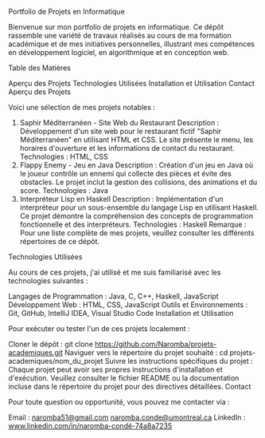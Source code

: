Portfolio de Projets en Informatique

Bienvenue sur mon portfolio de projets en informatique. Ce dépôt rassemble une variété de travaux réalisés au cours de ma formation académique et de mes initiatives personnelles, illustrant mes compétences en développement logiciel, en algorithmique et en conception web.

Table des Matières

Aperçu des Projets
Technologies Utilisées
Installation et Utilisation
Contact
Aperçu des Projets

Voici une sélection de mes projets notables :

1. Saphir Méditerranéen - Site Web du Restaurant
Description : Développement d'un site web pour le restaurant fictif "Saphir Méditerranéen" en utilisant HTML et CSS. Le site présente le menu, les horaires d'ouverture et les informations de contact du restaurant.
Technologies : HTML, CSS
2. Flappy Enemy - Jeu en Java
Description : Création d'un jeu en Java où le joueur contrôle un ennemi qui collecte des pièces et évite des obstacles. Le projet inclut la gestion des collisions, des animations et du score.
Technologies : Java
3. Interpréteur Lisp en Haskell
Description : Implémentation d'un interpréteur pour un sous-ensemble du langage Lisp en utilisant Haskell. Ce projet démontre la compréhension des concepts de programmation fonctionnelle et des interpréteurs.
Technologies : Haskell
Remarque : Pour une liste complète de mes projets, veuillez consulter les différents répertoires de ce dépôt.

Technologies Utilisées

Au cours de ces projets, j'ai utilisé et me suis familiarisé avec les technologies suivantes :

Langages de Programmation : Java, C, C++, Haskell, JavaScript
Développement Web : HTML, CSS, JavaScript
Outils et Environnements : Git, GitHub, IntelliJ IDEA, Visual Studio Code
Installation et Utilisation

Pour exécuter ou tester l'un de ces projets localement :

Cloner le dépôt :
git clone https://github.com/Naromba/projets-academiques.git
Naviguer vers le répertoire du projet souhaité :
cd projets-academiques/nom_du_projet
Suivre les instructions spécifiques du projet :
Chaque projet peut avoir ses propres instructions d'installation et d'exécution. Veuillez consulter le fichier README ou la documentation incluse dans le répertoire du projet pour des directives détaillées.
Contact

Pour toute question ou opportunité, vous pouvez me contacter via :

Email : naromba51@gmail.com
        naromba.conde@umontreal.ca
LinkedIn : www.linkedin.com/in/naromba-condé-74a8a7235
